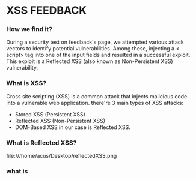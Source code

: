 # XSS FEEDBACK

### How we find it?
During a security test on feedback's page, we attempted various attack vectors to identify potential vulnerabilities. Among these, injecting a < script> tag
into one of the input fields and resulted in a successful exploit.
This exploit is a Reflected XSS (also known as Non-Persistent XSS) vulnerability.

### What is XSS?
Cross site scripting (XSS) is a common attack that injects malicious code into a vulnerable web application. there're 3 main types of XSS attacks:
- Stored XSS (Persistent XSS)
- Reflected XSS (Non-Persistent XSS) 
- DOM-Based XSS
in our case is Reflected XSS.

### What is Reflected XSS?

file:///home/acus/Desktop/reflectedXSS.png

### what is <script> tag
